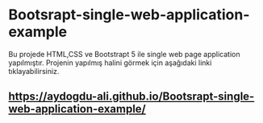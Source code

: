 ﻿# Bootsrapt-single-web-application-example
 
 Bu projede HTML,CSS ve Bootstrapt 5 ile single web page application yapılmıştır. Projenin yapılmış halini görmek için aşağıdaki linki tıklayabilirsiniz.

 ## https://aydogdu-ali.github.io/Bootsrapt-single-web-application-example/

